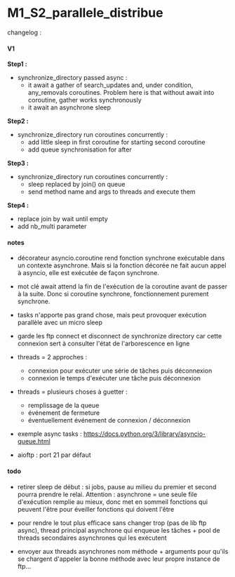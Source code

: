 # M1_S2_parallele_distribue

changelog :

#### V1

**Step1 :**
- synchronize_directory passed async :
    - it await a gather of search_updates and, under condition, any_removals coroutines. Problem here is that without await into coroutine, gather works synchronously
    - it await an asynchrone sleep

**Step2 :**
- synchronize_directory run coroutines concurrently :
    - add little sleep in first coroutine for starting second coroutine
    - add queue synchronisation for after

**Step3 :**
- synchronize_directory run coroutines concurrently :
    - sleep replaced by join() on queue
    - send method name and args to threads and execute them

**Step4 :**
- replace join by wait until empty
- add nb_multi parameter


#### notes
- décorateur asyncio.coroutine rend fonction synchrone exécutable dans un contexte asynchrone. Mais si la fonction décorée ne fait aucun appel à asyncio, elle est exécutée de façon synchrone.

- mot clé await attend la fin de l'exécution de la coroutine avant de passer à la suite. Donc si coroutine synchrone, fonctionnement purement synchrone.

- tasks n'apporte pas grand chose, mais peut provoquer exécution parallèle avec un micro sleep

- garde les ftp connect et disconnect de synchronize directory car cette connexion sert à consulter l'état de l'arborescence en ligne

- threads = 2 approches :
    - connexion pour exécuter une série de tâches puis déconnexion
    - connexion le temps d'exécuter une tâche puis déconnexion

- threads = plusieurs choses à guetter :
    - remplissage de la queue
    - événement de fermeture
    - éventuellement événement de connexion / déconnexion

- exemple async tasks : https://docs.python.org/3/library/asyncio-queue.html

- aioftp : port 21 par défaut


#### todo
- retirer sleep de début : si jobs, pause au milieu du premier et second pourra prendre le relai. Attention : asynchrone = une seule file d'exécution remplie au mieux, donc met en sommeil fonctions qui peuvent l'être pour éveiller fonctions qui doivent l'être

- pour rendre le tout plus efficace sans changer trop (pas de lib ftp async), thread principal asynchrone qui enqueue les tâches + pool de threads secondaires asynchrones qui les exécutent

- envoyer aux threads asynchrones nom méthode + arguments pour qu'ils se chargent d'appeler la bonne méthode avec leur propre instance de ftp...
